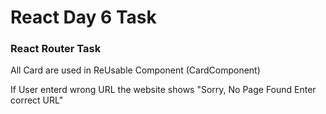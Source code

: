 <h1> React Day 6 Task </h1>

<h3>React Router Task </h3>

<p>All Card are used in ReUsable Component (CardComponent) </p>
<p> If  User enterd wrong URL the website shows "Sorry, No Page Found
Enter correct URL" </p>
